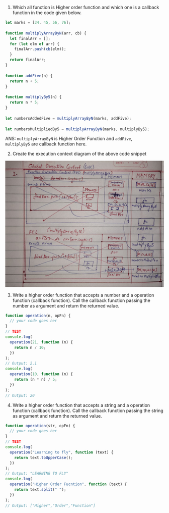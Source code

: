 
1. Which all function is Higher order function and which one is a callback function in the code given below.

```js
let marks = [34, 45, 56, 76];

function multiplyArrayByN(arr, cb) {
  let finalArr = [];
  for (let elm of arr) {
    finalArr.push(cb(elm));
  }
  return finalArr;
}

function addFive(n) {
  return n + 5;
}

function multiplyBy5(n) {
  return n * 5;
}

let numbersAddedFive = multiplyArrayByN(marks, addFive);

let numbersMultipliedBy5 = multiplyArrayByN(marks, multiplyBy5);
```


ANS: `multiplyArrayByN` is Higher Order Function and `addFive`,  
     `multiplyBy5` are callback function here. 


2. Create the execution context diagram of the above code snippet
 
 ![](./img/image.jpeg)
 

3. Write a higher order function that accepts a number and a operation function (callback function). Call the callback function passing the number as argument and return the returned value.

```js
function operation(n, opFn) {
  // your code goes her
}
// TEST
console.log(
  operation(21, function (n) {
    return n / 10;
  })
);
// Output: 2.1
console.log(
  operation(10, function (n) {
    return (n * n) / 5;
  })
);
// Output: 20
```

4. Write a higher order function that accepts a string and a operation function (callback function). Call the callback function passing the string as argument and return the returned value.

```js
function operation(str, opFn) {
  // your code goes her
}
// TEST
console.log(
  operation("Learning to fly", function (text) {
    return text.toUpperCase();
  })
);
// Output: "LEARNING TO FLY"
console.log(
  operation("Higher Order Fucntion", function (text) {
    return text.split(" ");
  })
);
// Output: ["Higher","Order","Function"]
```
